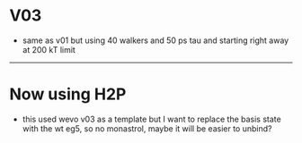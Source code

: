 # V03
* same as v01 but using 40 walkers and 50 ps tau and starting right away at 200 kT limit

--------------------
# Now using H2P
* this used wevo v03 as a template but I want to replace the basis state with the wt eg5, so no monastrol, maybe it will be easier to unbind?

